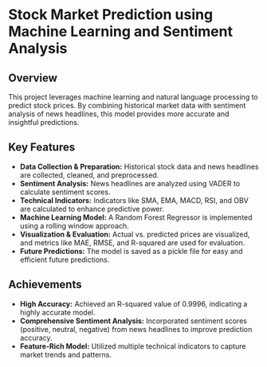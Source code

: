 # Stock Market Prediction using Machine Learning and Sentiment Analysis

## Overview

This project leverages machine learning and natural language processing to predict stock prices. By combining historical market data with sentiment analysis of news headlines, this model provides more accurate and insightful predictions.

## Key Features

- **Data Collection & Preparation:** Historical stock data and news headlines are collected, cleaned, and preprocessed.
- **Sentiment Analysis:** News headlines are analyzed using VADER to calculate sentiment scores.
- **Technical Indicators:** Indicators like SMA, EMA, MACD, RSI, and OBV are calculated to enhance predictive power.
- **Machine Learning Model:** A Random Forest Regressor is implemented using a rolling window approach.
- **Visualization & Evaluation:** Actual vs. predicted prices are visualized, and metrics like MAE, RMSE, and R-squared are used for evaluation.
- **Future Predictions:** The model is saved as a pickle file for easy and efficient future predictions.

## Achievements

- **High Accuracy:** Achieved an R-squared value of 0.9996, indicating a highly accurate model.
- **Comprehensive Sentiment Analysis:** Incorporated sentiment scores (positive, neutral, negative) from news headlines to improve prediction accuracy.
- **Feature-Rich Model:** Utilized multiple technical indicators to capture market trends and patterns.


